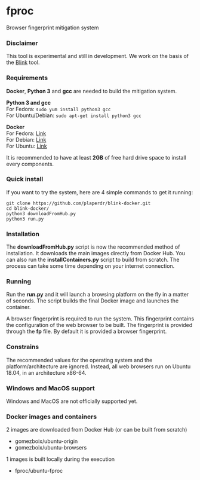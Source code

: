 # fproc
Browser fingerprint mitigation system

### Disclaimer ###
This tool is experimental and still in development. We work on the basis of the [Blink](https://github.com/plaperdr/blink-docker) tool.

### Requirements ###
**Docker**, **Python 3** and **gcc** are needed to build the mitigation system.  

**Python 3 and gcc**  
For Fedora: `sudo yum install python3 gcc`  
For Ubuntu/Debian: `sudo apt-get install python3 gcc`  

**Docker**  
For Fedora: [Link](https://docs.docker.com/install/linux/docker-ce/fedora/)  
For Debian: [Link](https://docs.docker.com/install/linux/docker-ce/debian/)  
For Ubuntu: [Link](https://docs.docker.com/install/linux/docker-ce/ubuntu/)

It is recommended to have at least **2GB** of free hard drive space to install every components.

### Quick install ###
If you want to try the system, here are 4 simple commands to get it running:
```
git clone https://github.com/plaperdr/blink-docker.git
cd blink-docker/
python3 downloadFromHub.py
python3 run.py
```
### Installation ###
The **downloadFromHub.py** script is now the recommended method of installation. It downloads the main images directly from Docker Hub.
You can also run the **installContainers.py** script to build from scratch. The process can take some time depending on your internet connection.

### Running ###
Run the **run.py** and it will launch a browsing platform on the fly in a matter of seconds. The script builds the final Docker image and launches the container.

A browser fingerprint is required to run the system. This fingerprint contains the configuration of the web browser to be built. The fingerprint is provided through the **fp** file. By default it is provided a browser fingerprint.

### Constrains ###
The recommended values for the operating system and the platform/architecture are ignored. Instead, all web browsers run on Ubuntu 18.04, in an architecture x86-64.

### Windows and MacOS support ###
Windows and MacOS are not officially supported yet.

### Docker images and containers ###

2 images are downloaded from Docker Hub (or can be built from scratch)
* gomezboix/ubuntu-origin
* gomezboix/ubuntu-browsers

1 images is built locally during the execution
* fproc/ubuntu-fproc
